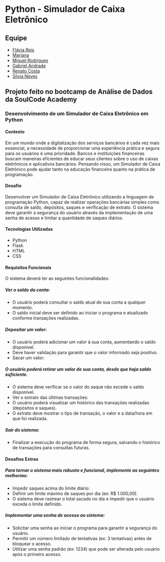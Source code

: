 # Python - Simulador de Caixa Eletrônico

## Equipe
- [Flávia Reis](https://github.com/flaviare1s)
- [Mariana](https://github.com/)
- [Miguel Rodrigues](https://github.com/)
- [Gabriel Andrade](https://github.com/Bieolzard)
- [Renato Costa](https://github.com/RenatinoCS)
- [Silvia Neves](https://github.com/SilviaNeves)


## Projeto feito no bootcamp de Análise de Dados da SoulCode Academy

### Desenvolvimento de um Simulador de Caixa Eletrônico em Python

#### Contexto
Em um mundo onde a digitalização dos serviços bancários é cada vez mais essencial, a necessidade de proporcionar uma experiência prática e segura para os usuários é uma prioridade. Bancos e instituições financeiras buscam maneiras eficientes de educar seus clientes sobre o uso de caixas eletrônicos e aplicativos bancários. Pensando nisso, um Simulador de Caixa Eletrônico pode ajudar tanto na educação financeira quanto na prática de programação.

#### Desafio
Desenvolver um Simulador de Caixa Eletrônico utilizando a linguagem de programação Python, capaz de realizar operações bancárias simples como consulta de saldo, depósitos, saques e verificação de extrato. O sistema deve garantir a segurança do usuário através da implementação de uma senha de acesso e limitar a quantidade de saques diários.

#### Tecnologias Utilizadas
- Python
- Flask
- HTML
- CSS

#### Requisitos Funcionais
O sistema deverá ter as seguintes funcionalidades:
 ##### Ver o saldo da conta:
- O usuário poderá consultar o saldo atual de sua conta a qualquer momento.
- O saldo inicial deve ser definido ao iniciar o programa e atualizado conforme transações realizadas.
 ##### Depositar um valor:
- O usuário poderá adicionar um valor à sua conta, aumentando o saldo disponível.
- Deve haver validação para garantir que o valor informado seja positivo.
- Sacar um valor:
 ##### O usuário poderá retirar um valor de sua conta, desde que haja saldo suficiente.
- O sistema deve verificar se o valor do saque não excede o saldo disponível.
- Ver o extrato das últimas transações:
- O usuário poderá visualizar um histórico das transações realizadas (depósitos e saques).
- O extrato deve mostrar o tipo de transação, o valor e a data/hora em que foi realizada.
 ##### Sair do sistema:
- Finalizar a execução do programa de forma segura, salvando o histórico de transações para consultas futuras.

#### Desafios Extras
 ##### Para tornar o sistema mais robusto e funcional, implemente as seguintes melhorias:
- Impedir saques acima do limite diário:
- Definir um limite máximo de saques por dia (ex: R$ 1.000,00).
- O sistema deve rastrear o total sacado no dia e impedir que o usuário exceda o limite definido.
 ##### Implementar uma senha de acesso ao sistema:
- Solicitar uma senha ao iniciar o programa para garantir a segurança do usuário.
- Permitir um número limitado de tentativas (ex: 3 tentativas) antes de bloquear o acesso.
- Utilizar uma senha padrão (ex: 1234) que pode ser alterada pelo usuário após o primeiro acesso.

